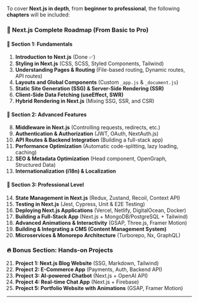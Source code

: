 To cover **Next.js in depth**, from **beginner to professional**, the following **chapters** will be included:  

### **📘 Next.js Complete Roadmap (From Basic to Pro)**
#### **🔹 Section 1: Fundamentals**
1. **Introduction to Next.js** (Done ✅)
2. **Styling in Next.js** (CSS, SCSS, Styled Components, Tailwind)
3. **Understanding Pages & Routing** (File-based routing, Dynamic routes, API routes)
4. **Layouts and Global Components** (Custom `_app.js` & `_document.js`)
5. **Static Site Generation (SSG) & Server-Side Rendering (SSR)**
6. **Client-Side Data Fetching (useEffect, SWR)**
7. **Hybrid Rendering in Next.js** (Mixing SSG, SSR, and CSR)

#### **🔹 Section 2: Advanced Features**
8. **Middleware in Next.js** (Controlling requests, redirects, etc.)
9. **Authentication & Authorization** (JWT, OAuth, NextAuth.js)
10. **API Routes & Backend Integration** (Building a full-stack app)
11. **Performance Optimization** (Automatic code-splitting, lazy loading, caching)
12. **SEO & Metadata Optimization** (Head component, OpenGraph, Structured Data)
13. **Internationalization (i18n) & Localization**

#### **🔹 Section 3: Professional Level**
14. **State Management in Next.js** (Redux, Zustand, Recoil, Context API)
15. **Testing in Next.js** (Jest, Cypress, Unit & E2E Testing)
16. **Deploying Next.js Applications** (Vercel, Netlify, DigitalOcean, Docker)
17. **Building a Full-Stack App** (Next.js + MongoDB/PostgreSQL + Tailwind)
18. **Advanced Animations & Interactivity** (GSAP, Three.js, Framer Motion)
19. **Building & Integrating a CMS (Content Management System)**
20. **Microservices & Monorepo Architecture** (Turborepo, Nx, GraphQL)

### **🔥 Bonus Section: Hands-on Projects**
21. **Project 1: Next.js Blog Website** (SSG, Markdown, Tailwind)
22. **Project 2: E-Commerce App** (Payments, Auth, Backend API)
23. **Project 3: AI-powered Chatbot** (Next.js + OpenAI API)
24. **Project 4: Real-time Chat App** (Next.js + Firebase)
25. **Project 5: Portfolio Website with Animations** (GSAP, Framer Motion)

---
